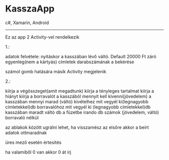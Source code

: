 # KasszaApp
c#, Xamarin, Android

<hr>
Ez az app 2 Activity-vel rendelkezik

1.:

  adatok felvétele:
  nyitáskor a kasszában lévő váltó. Default 20000 Ft
  záró egyenleg(nem a kártyás)
  címletek darabszámának a bekérése

  számol gomb hatására másik Activity megjelenik

2.:

  kiírja a végösszeget(amit megadtunk)
  kiírja a tényleges tartalmat
  kiírja a hiányt
  kiírja a borravalót
  a kasszából mennyit kell kivenni(jövedelem)
  a kasszában mennyi marad (váltó)
  kivételhez mit vegyél ki(legnagyobb címletekkel)db
  borravalóhoz mit vegyél ki (legnagyobb címletekkel)db
  kasszában maradt váltó db
  a füzetbe irando db számok (jövedelem, váltó) borravaló nélkül
  

az ablakok között ugrálni lehet, ha visszamész az elsőre akkor a beírt adatok ottmaradnak

üres mező esetén értesítés

ha valamiből 0 van akkor 0 át írj
